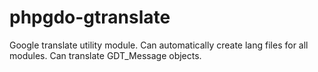 # phpgdo-gtranslate
Google translate utility module. Can automatically create lang files for all modules. Can translate GDT_Message objects.
